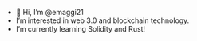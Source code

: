 - 👋 Hi, I’m @emaggi21
-  I’m interested in web 3.0 and blockchain technology.
-  I’m currently learning Solidity and Rust!
